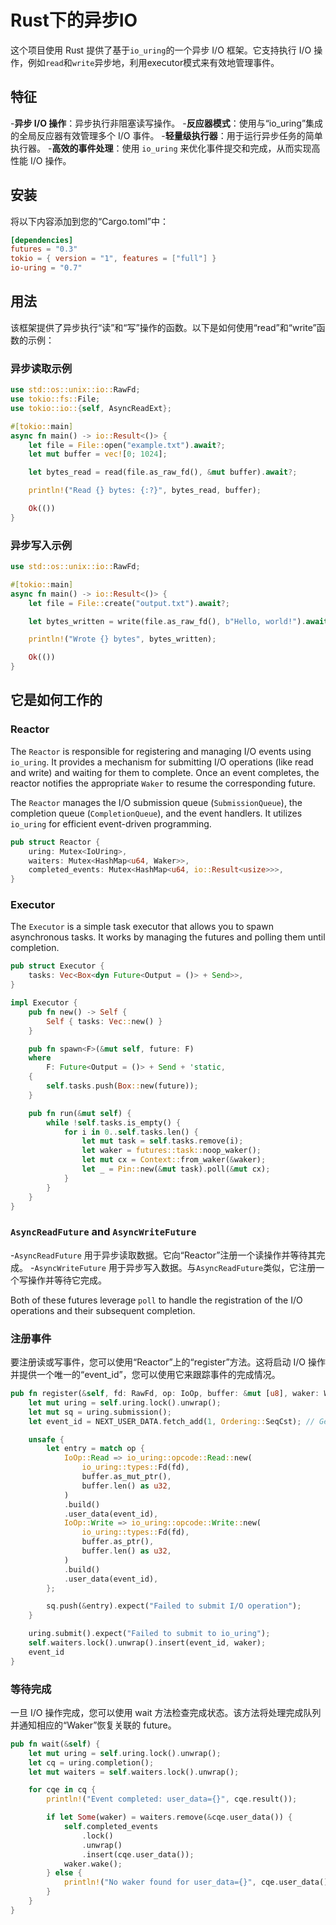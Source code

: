 
# Rust下的异步IO

这个项目使用 Rust 提供了基于`io_uring`的一个异步 I/O 框架。它支持执行 I/O 操作，例如`read`和`write`异步地，利用executor模式来有效地管理事件。

## 特征

-**异步 I/O 操作**：异步执行非阻塞读写操作。
-**反应器模式**：使用与“io_uring”集成的全局反应器有效管理多个 I/O 事件。
-**轻量级执行器**：用于运行异步任务的简单执行器。
-**高效的事件处理**：使用 `io_uring` 来优化事件提交和完成，从而实现高性能 I/O 操作。

## 安装
将以下内容添加到您的“Cargo.toml”中：

```toml
[dependencies]
futures = "0.3"
tokio = { version = "1", features = ["full"] }
io-uring = "0.7"
```

## 用法

该框架提供了异步执行“读”和“写”操作的函数。以下是如何使用“read”和“write”函数的示例：
### 异步读取示例

```rust
use std::os::unix::io::RawFd;
use tokio::fs::File;
use tokio::io::{self, AsyncReadExt};

#[tokio::main]
async fn main() -> io::Result<()> {
    let file = File::open("example.txt").await?;
    let mut buffer = vec![0; 1024];

    let bytes_read = read(file.as_raw_fd(), &mut buffer).await?;

    println!("Read {} bytes: {:?}", bytes_read, buffer);

    Ok(())
}
```

### 异步写入示例

```rust
use std::os::unix::io::RawFd;

#[tokio::main]
async fn main() -> io::Result<()> {
    let file = File::create("output.txt").await?;

    let bytes_written = write(file.as_raw_fd(), b"Hello, world!").await?;

    println!("Wrote {} bytes", bytes_written);

    Ok(())
}
```

## 它是如何工作的

### Reactor

The `Reactor` is responsible for registering and managing I/O events using `io_uring`. It provides a mechanism for submitting I/O operations (like read and write) and waiting for them to complete. Once an event completes, the reactor notifies the appropriate `Waker` to resume the corresponding future.

The `Reactor` manages the I/O submission queue (`SubmissionQueue`), the completion queue (`CompletionQueue`), and the event handlers. It utilizes `io_uring` for efficient event-driven programming.

```rust
pub struct Reactor {
    uring: Mutex<IoUring>,
    waiters: Mutex<HashMap<u64, Waker>>,
    completed_events: Mutex<HashMap<u64, io::Result<usize>>>,
}
```

### Executor

The `Executor` is a simple task executor that allows you to spawn asynchronous tasks. It works by managing the futures and polling them until completion.

```rust
pub struct Executor {
    tasks: Vec<Box<dyn Future<Output = ()> + Send>>,
}

impl Executor {
    pub fn new() -> Self {
        Self { tasks: Vec::new() }
    }

    pub fn spawn<F>(&mut self, future: F)
    where
        F: Future<Output = ()> + Send + 'static,
    {
        self.tasks.push(Box::new(future));
    }

    pub fn run(&mut self) {
        while !self.tasks.is_empty() {
            for i in 0..self.tasks.len() {
                let mut task = self.tasks.remove(i);
                let waker = futures::task::noop_waker();
                let mut cx = Context::from_waker(&waker);
                let _ = Pin::new(&mut task).poll(&mut cx);
            }
        }
    }
}
```

### `AsyncReadFuture` and `AsyncWriteFuture`

-`AsyncReadFuture` 用于异步读取数据。它向“Reactor”注册一个读操作并等待其完成。
-`AsyncWriteFuture` 用于异步写入数据。与`AsyncReadFuture`类似，它注册一个写操作并等待它完成。

Both of these futures leverage `poll` to handle the registration of the I/O operations and their subsequent completion.

### 注册事件

要注册读或写事件，您可以使用“Reactor”上的“register”方法。这将启动 I/O 操作并提供一个唯一的“event_id”，您可以使用它来跟踪事件的完成情况。
```rust
pub fn register(&self, fd: RawFd, op: IoOp, buffer: &mut [u8], waker: Waker) -> u64 {
    let mut uring = self.uring.lock().unwrap();
    let mut sq = uring.submission();
    let event_id = NEXT_USER_DATA.fetch_add(1, Ordering::SeqCst); // Generate unique ID

    unsafe {
        let entry = match op {
            IoOp::Read => io_uring::opcode::Read::new(
                io_uring::types::Fd(fd),
                buffer.as_mut_ptr(),
                buffer.len() as u32,
            )
            .build()
            .user_data(event_id),
            IoOp::Write => io_uring::opcode::Write::new(
                io_uring::types::Fd(fd),
                buffer.as_ptr(),
                buffer.len() as u32,
            )
            .build()
            .user_data(event_id),
        };

        sq.push(&entry).expect("Failed to submit I/O operation");
    }

    uring.submit().expect("Failed to submit to io_uring");
    self.waiters.lock().unwrap().insert(event_id, waker);
    event_id
}
```

### 等待完成

一旦 I/O 操作完成，您可以使用 wait 方法检查完成状态。该方法将处理完成队列并通知相应的“Waker”恢复关联的 future。

```rust
pub fn wait(&self) {
    let mut uring = self.uring.lock().unwrap();
    let cq = uring.completion();
    let mut waiters = self.waiters.lock().unwrap();

    for cqe in cq {
        println!("Event completed: user_data={}", cqe.result());

        if let Some(waker) = waiters.remove(&cqe.user_data()) {
            self.completed_events
                .lock()
                .unwrap()
                .insert(cqe.user_data());
            waker.wake();
        } else {
            println!("No waker found for user_data={}", cqe.user_data());
        }
    }
}
```
